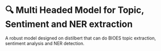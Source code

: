 # 🔍 Multi Headed Model for Topic, Sentiment and NER extraction 

A robust model designed on distilbert that can do BIOES topic extraction, sentiment analysis and NER detection. 





